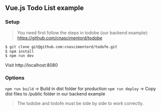 ## Vue.js Todo List example

### Setup
> You need first follow the steps in todobe (our backend example): https://github.com/cnascimentord/todobe

```bash
$ git clone git@github.com:cnascimentord/todofe.git
$ npm install
$ npm run dev
```
Visit http://localhost:8080

### Options

`npm run build` -> Build in dist folder for production
`npm run deploy` -> Copy dist files to /public folder in our backend example

> The todobe and todofe must be side by side to work correctly.
